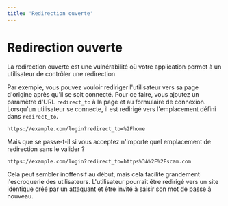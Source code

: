 ```yaml
---
title: 'Redirection ouverte'
---
```


# Redirection ouverte

La redirection ouverte est une vulnérabilité où votre application permet à un utilisateur de contrôler une redirection.

Par exemple, vous pouvez vouloir rediriger l'utilisateur vers sa page d'origine après qu'il se soit connecté. Pour ce faire, vous ajoutez un paramètre d'URL `redirect_to` à la page et au formulaire de connexion. Lorsqu'un utilisateur se connecte, il est redirigé vers l'emplacement défini dans `redirect_to`.

```untype
https://example.com/login?redirect_to=%2Fhome
```

Mais que se passe-t-il si vous acceptez n'importe quel emplacement de redirection sans le valider ?

```untype
https://example.com/login?redirect_to=https%3A%2F%2Fscam.com
```

Cela peut sembler inoffensif au début, mais cela facilite grandement l'escroquerie des utilisateurs. L'utilisateur pourrait être redirigé vers un site identique créé par un attaquant et être invité à saisir son mot de passe à nouveau.
